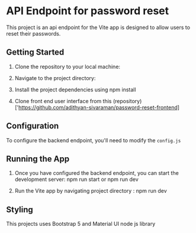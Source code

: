 # API Endpoint for password reset

This project is an api endpoint for the Vite app is designed to allow users to reset their passwords.

## Getting Started

1. Clone the repository to your local machine:

2. Navigate to the project directory:

3. Install the project dependencies using npm install

4. Clone front end user interface from this (repository)['https://github.com/adithyan-sivaraman/password-reset-frontend] 

## Configuration

To configure the backend endpoint, you'll need to modify the `config.js`

## Running the App

1. Once you have configured the backend endpoint, you can start the development server: npm run start or npm run dev

2. Run the Vite app by navigating project directory : npm run dev

## Styling

This projects uses Bootstrap 5 and Material UI node js library